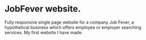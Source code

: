 # JobFever website.

Fully responsive single page website for a company Job Fever, a hypothetical business which offers employee or employer searching services. My first website I have made.
